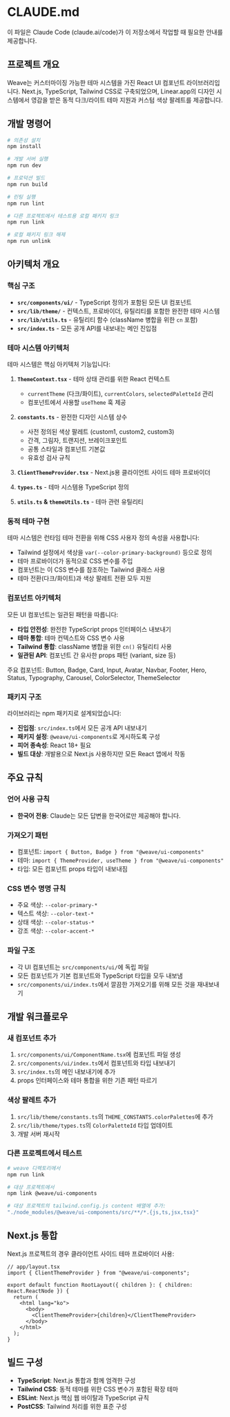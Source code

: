 # CLAUDE.md

이 파일은 Claude Code (claude.ai/code)가 이 저장소에서 작업할 때 필요한 안내를 제공합니다.

## 프로젝트 개요

Weave는 커스터마이징 가능한 테마 시스템을 가진 React UI 컴포넌트 라이브러리입니다. Next.js, TypeScript, Tailwind CSS로 구축되었으며, Linear.app의 디자인 시스템에서 영감을 받은 동적 다크/라이트 테마 지원과 커스텀 색상 팔레트를 제공합니다.

## 개발 명령어

```bash
# 의존성 설치
npm install

# 개발 서버 실행
npm run dev

# 프로덕션 빌드
npm run build

# 린팅 실행
npm run lint

# 다른 프로젝트에서 테스트용 로컬 패키지 링크
npm run link

# 로컬 패키지 링크 해제
npm run unlink
```

## 아키텍처 개요

### 핵심 구조

- **`src/components/ui/`** - TypeScript 정의가 포함된 모든 UI 컴포넌트
- **`src/lib/theme/`** - 컨텍스트, 프로바이더, 유틸리티를 포함한 완전한 테마 시스템
- **`src/lib/utils.ts`** - 유틸리티 함수 (className 병합을 위한 `cn` 포함)
- **`src/index.ts`** - 모든 공개 API를 내보내는 메인 진입점

### 테마 시스템 아키텍처

테마 시스템은 핵심 아키텍처 기능입니다:

1. **`ThemeContext.tsx`** - 테마 상태 관리를 위한 React 컨텍스트
   - `currentTheme` (다크/화이트), `currentColors`, `selectedPaletteId` 관리
   - 컴포넌트에서 사용할 `useTheme` 훅 제공

2. **`constants.ts`** - 완전한 디자인 시스템 상수
   - 사전 정의된 색상 팔레트 (custom1, custom2, custom3)
   - 간격, 그림자, 트랜지션, 브레이크포인트
   - 공통 스타일과 컴포넌트 기본값
   - 유효성 검사 규칙

3. **`ClientThemeProvider.tsx`** - Next.js용 클라이언트 사이드 테마 프로바이더
4. **`types.ts`** - 테마 시스템용 TypeScript 정의
5. **`utils.ts` & `themeUtils.ts`** - 테마 관련 유틸리티

### 동적 테마 구현

테마 시스템은 런타임 테마 전환을 위해 CSS 사용자 정의 속성을 사용합니다:

- Tailwind 설정에서 색상을 `var(--color-primary-background)` 등으로 정의
- 테마 프로바이더가 동적으로 CSS 변수를 주입
- 컴포넌트는 이 CSS 변수를 참조하는 Tailwind 클래스 사용
- 테마 전환(다크/화이트)과 색상 팔레트 전환 모두 지원

### 컴포넌트 아키텍처

모든 UI 컴포넌트는 일관된 패턴을 따릅니다:

- **타입 안전성**: 완전한 TypeScript props 인터페이스 내보내기
- **테마 통합**: 테마 컨텍스트와 CSS 변수 사용
- **Tailwind 통합**: className 병합을 위한 `cn()` 유틸리티 사용
- **일관된 API**: 컴포넌트 간 유사한 props 패턴 (variant, size 등)

주요 컴포넌트: Button, Badge, Card, Input, Avatar, Navbar, Footer, Hero, Status, Typography, Carousel, ColorSelector, ThemeSelector

### 패키지 구조

라이브러리는 npm 패키지로 설계되었습니다:

- **진입점**: `src/index.ts`에서 모든 공개 API 내보내기
- **패키지 설정**: `@weave/ui-components`로 게시하도록 구성
- **피어 종속성**: React 18+ 필요
- **빌드 대상**: 개발용으로 Next.js 사용하지만 모든 React 앱에서 작동

## 주요 규칙

### 언어 사용 규칙
- **한국어 전용**: Claude는 모든 답변을 한국어로만 제공해야 합니다.

### 가져오기 패턴
- 컴포넌트: `import { Button, Badge } from "@weave/ui-components"`
- 테마: `import { ThemeProvider, useTheme } from "@weave/ui-components"`
- 타입: 모든 컴포넌트 props 타입이 내보내짐

### CSS 변수 명명 규칙
- 주요 색상: `--color-primary-*`
- 텍스트 색상: `--color-text-*`
- 상태 색상: `--color-status-*`
- 강조 색상: `--color-accent-*`

### 파일 구조
- 각 UI 컴포넌트는 `src/components/ui/`에 독립 파일
- 모든 컴포넌트가 기본 컴포넌트와 TypeScript 타입을 모두 내보냄
- `src/components/ui/index.ts`에서 깔끔한 가져오기를 위해 모든 것을 재내보내기

## 개발 워크플로우

### 새 컴포넌트 추가
1. `src/components/ui/ComponentName.tsx`에 컴포넌트 파일 생성
2. `src/components/ui/index.ts`에서 컴포넌트와 타입 내보내기
3. `src/index.ts`의 메인 내보내기에 추가
4. props 인터페이스와 테마 통합을 위한 기존 패턴 따르기

### 색상 팔레트 추가
1. `src/lib/theme/constants.ts`의 `THEME_CONSTANTS.colorPalettes`에 추가
2. `src/lib/theme/types.ts`의 `ColorPaletteId` 타입 업데이트
3. 개발 서버 재시작

### 다른 프로젝트에서 테스트
```bash
# weave 디렉토리에서
npm run link

# 대상 프로젝트에서
npm link @weave/ui-components

# 대상 프로젝트의 tailwind.config.js content 배열에 추가:
"./node_modules/@weave/ui-components/src/**/*.{js,ts,jsx,tsx}"
```

## Next.js 통합

Next.js 프로젝트의 경우 클라이언트 사이드 테마 프로바이더 사용:

```tsx
// app/layout.tsx
import { ClientThemeProvider } from "@weave/ui-components";

export default function RootLayout({ children }: { children: React.ReactNode }) {
  return (
    <html lang="ko">
      <body>
        <ClientThemeProvider>{children}</ClientThemeProvider>
      </body>
    </html>
  );
}
```

## 빌드 구성

- **TypeScript**: Next.js 통합과 함께 엄격한 구성
- **Tailwind CSS**: 동적 테마를 위한 CSS 변수가 포함된 확장 테마
- **ESLint**: Next.js 핵심 웹 바이탈과 TypeScript 규칙
- **PostCSS**: Tailwind 처리를 위한 표준 구성